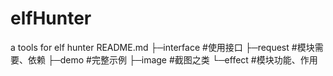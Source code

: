 # elfHunter
a tools for elf hunter
README.md
├─interface   #使用接口
├─request     #模块需要、依赖
├─demo        #完整示例
├─image       #截图之类
└─effect      #模块功能、作用

